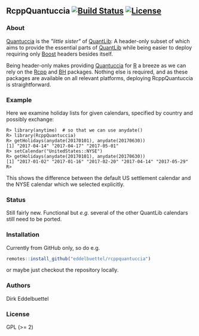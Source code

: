 ## RcppQuantuccia  [![Build Status](https://travis-ci.org/eddelbuettel/rcppquantuccia.svg)](https://travis-ci.org/eddelbuettel/rcppquantuccia) [![License](http://img.shields.io/badge/license-GPL%20%28%3E=%202%29-brightgreen.svg?style=flat)](http://www.gnu.org/licenses/gpl-2.0.html) 

### About

[Quantuccia](https://github.com/pcaspers/Quantuccia) is the _"little sister"_ of
[QuantLib](https://github.com/lballabio/quantlib): A header-only subset of which aims to provide the
essential parts of [QuantLib](https://github.com/lballabio/quantlib) while being easier to deploy
requiring only [Boost](http://www.boost.org) headers besides itself.

Being header-only makes providing [Quantuccia](https://github.com/pcaspers/Quantuccia) for
[R](https://www.r-project.org) a breeze as we can rely on the
[Rcpp](http://dirk.eddelbuettel.com/code/rcpp.html) and
[BH](http://dirk.eddelbuettel.com/code/bh.html) packages.  Nothing else is required, and as these
packages are available on all relevant platforms, deploying RcppQuantuccia is straightforward.

### Example

Here we examine holiday lists for given calendars, specified by country and possibly exchange:

```
R> library(anytime)  # so that we can use anydate()
R> library(RcppQuantuccia)
R> getHolidays(anydate(20170101), anydate(20170630))
[1] "2017-04-14" "2017-04-17" "2017-05-01"
R> setCalendar("UnitedStates::NYSE")
R> getHolidays(anydate(20170101), anydate(20170630))
[1] "2017-01-02" "2017-01-16" "2017-02-20" "2017-04-14" "2017-05-29"
R> 
```

This shows the difference between the default US settlement calendar and the NYSE calendar 
which we selected explicitly.  

### Status

Still fairly new. Functional but _e.g._ several of the other QuantLib calendars still need to be ported.

### Installation

Currently from GitHub only, so do e.g.

```r
remotes::install_github("eddelbuettel/rcppquantuccia")
```

or maybe just checkout the repository locally.

### Authors

Dirk Eddelbuettel

### License

GPL (>= 2)
